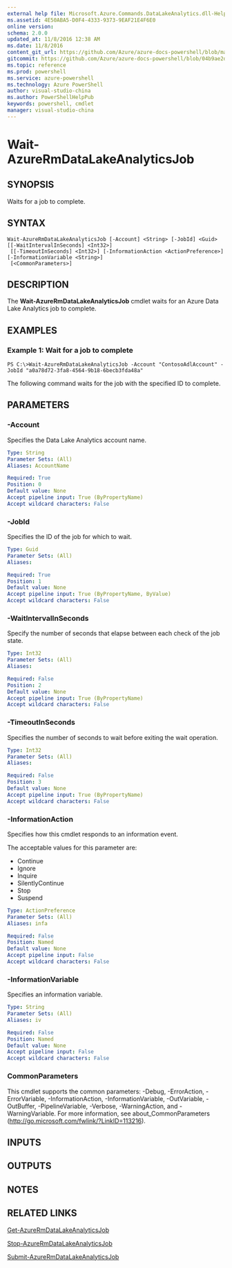 ```yaml
---
external help file: Microsoft.Azure.Commands.DataLakeAnalytics.dll-Help.xml
ms.assetid: 4E50ABA5-D0F4-4333-9373-9EAF21E4F6E0
online version: 
schema: 2.0.0
updated_at: 11/8/2016 12:38 AM
ms.date: 11/8/2016
content_git_url: https://github.com/Azure/azure-docs-powershell/blob/master/azureps-cmdlets-docs/ResourceManager/AzureRM.DataLakeAnalytics/v2.3.0/Wait-AzureRmDataLakeAnalyticsJob.md
gitcommit: https://github.com/Azure/azure-docs-powershell/blob/04b9ae2d1c44a3ada330f570237886794cede893/azureps-cmdlets-docs/ResourceManager/AzureRM.DataLakeAnalytics/v2.3.0/Wait-AzureRmDataLakeAnalyticsJob.md
ms.topic: reference
ms.prod: powershell
ms.service: azure-powershell
ms.technology: Azure PowerShell
author: visual-studio-china
ms.author: PowerShellHelpPub
keywords: powershell, cmdlet
manager: visual-studio-china
---
```


# Wait-AzureRmDataLakeAnalyticsJob

## SYNOPSIS
Waits for a job to complete.

## SYNTAX

```
Wait-AzureRmDataLakeAnalyticsJob [-Account] <String> [-JobId] <Guid> [[-WaitIntervalInSeconds] <Int32>]
 [[-TimeoutInSeconds] <Int32>] [-InformationAction <ActionPreference>] [-InformationVariable <String>]
 [<CommonParameters>]
```

## DESCRIPTION
The **Wait-AzureRmDataLakeAnalyticsJob** cmdlet waits for an Azure Data Lake Analytics job to complete.

## EXAMPLES

### Example 1: Wait for a job to complete
```
PS C:\>Wait-AzureRmDataLakeAnalyticsJob -Account "ContosoAdlAccount" -JobId "a0a78d72-3fa8-4564-9b18-6becb3fda48a"
```

The following command waits for the job with the specified ID to complete.

## PARAMETERS

### -Account
Specifies the Data Lake Analytics account name.

```yaml
Type: String
Parameter Sets: (All)
Aliases: AccountName

Required: True
Position: 0
Default value: None
Accept pipeline input: True (ByPropertyName)
Accept wildcard characters: False
```

### -JobId
Specifies the ID of the job for which to wait.

```yaml
Type: Guid
Parameter Sets: (All)
Aliases: 

Required: True
Position: 1
Default value: None
Accept pipeline input: True (ByPropertyName, ByValue)
Accept wildcard characters: False
```

### -WaitIntervalInSeconds
Specify the number of seconds that elapse between each check of the job state.

```yaml
Type: Int32
Parameter Sets: (All)
Aliases: 

Required: False
Position: 2
Default value: None
Accept pipeline input: True (ByPropertyName)
Accept wildcard characters: False
```

### -TimeoutInSeconds
Specifies the number of seconds to wait before exiting the wait operation.

```yaml
Type: Int32
Parameter Sets: (All)
Aliases: 

Required: False
Position: 3
Default value: None
Accept pipeline input: True (ByPropertyName)
Accept wildcard characters: False
```

### -InformationAction
Specifies how this cmdlet responds to an information event.

The acceptable values for this parameter are:

- Continue
- Ignore
- Inquire
- SilentlyContinue
- Stop
- Suspend

```yaml
Type: ActionPreference
Parameter Sets: (All)
Aliases: infa

Required: False
Position: Named
Default value: None
Accept pipeline input: False
Accept wildcard characters: False
```

### -InformationVariable
Specifies an information variable.

```yaml
Type: String
Parameter Sets: (All)
Aliases: iv

Required: False
Position: Named
Default value: None
Accept pipeline input: False
Accept wildcard characters: False
```

### CommonParameters
This cmdlet supports the common parameters: -Debug, -ErrorAction, -ErrorVariable, -InformationAction, -InformationVariable, -OutVariable, -OutBuffer, -PipelineVariable, -Verbose, -WarningAction, and -WarningVariable. For more information, see about_CommonParameters (http://go.microsoft.com/fwlink/?LinkID=113216).

## INPUTS

## OUTPUTS

## NOTES

## RELATED LINKS

[Get-AzureRmDataLakeAnalyticsJob](xref:ResourceManager/AzureRM.DataLakeAnalytics/v2.3.0/Get-AzureRmDataLakeAnalyticsJob.md)

[Stop-AzureRmDataLakeAnalyticsJob](xref:ResourceManager/AzureRM.DataLakeAnalytics/v2.3.0/Stop-AzureRmDataLakeAnalyticsJob.md)

[Submit-AzureRmDataLakeAnalyticsJob](xref:ResourceManager/AzureRM.DataLakeAnalytics/v2.3.0/Submit-AzureRmDataLakeAnalyticsJob.md)


